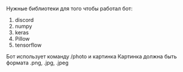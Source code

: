 Нужные библиотеки для того чтобы работал бот:
1. discord
2. numpy
3. keras
4. Pillow
5. tensorflow

Бот использует команду /photo и картинка
Картинка должна быть формата .png, .jpg, .jpeg
